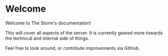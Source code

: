 # Welcome

Welcome to The Storm's documentation!

This will cover all aspects of the server. It is currently geared more towards the technical and internal side of things.

Feel free to look around, or contribute improvements via GitHub.
